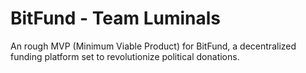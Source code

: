 # BitFund - Team Luminals
An rough MVP (Minimum Viable Product) for BitFund, a decentralized funding platform set to revolutionize political donations.
